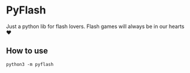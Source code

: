 # PyFlash

Just a python lib for flash lovers. Flash games will always be in our hearts :heart:

## How to use

```
python3 -m pyflash
``` 
